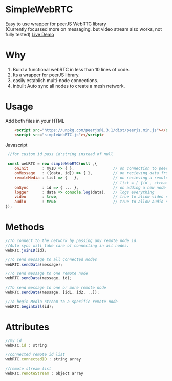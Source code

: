 # SimpleWebRTC
 Easy to use wrapper for peerJS WebRTC library  
 (Currently focussed more on messaging. but video stream also works, not fully tested)
 [Live Demo](https://solid-droid.github.io/SimpleWebRTC/)

# Why
1. Build a functional webRTC in  less than 10 lines of code.
2. Its a wrapper for peerJS library.
3. easily establish multi-node connections.
4. inbuilt Auto sync all nodes to create a mesh network.

# Usage

Add both files in your HTML
```html
    <script src="https://unpkg.com/peerjs@1.3.1/dist/peerjs.min.js"></script>
    <script src="simpleWebRTC.js"></script>
```
Javascript
 
```javascript
 //for custom id pass id:string instead of null
 
 const webRTC = new simpleWebRTC(null ,{
    onInit      : myID => { },                 // on connection to peerJS 
    onMessage   : ({data, id}) => { },         // on recieving data from any node 
    remoteMedia : list => {   },               // on recieving a remote media (Audio/Video)
                                               // list = [ {id , stream},... ]
    onSync      : id => { ... },               // on adding a new node in network
    logger      : data => console.log(data),   // logs everything
    video       : true,                        // true to allow video stream
    audio       : true                         // true to allow audio stream
});

```

# Methods

```javascript
//To connect to the network by passing any remote node id.
//Auto sync will take care of connecting in all nodes.
webRTC.joinID(id);

//To send message to all connected nodes
webRTC.sendData(message);

//To send message to one remote node
webRTC.sendData(message, id);

//To send message to one or more remote node
webRTC.sendData(message, [id1, id2, ..]);

//To begin Media stream to a specific remote node
webRTC.beginCall(id);

```

# Attributes

```javascript
//my id
webRTC.id : string

//connected remote id list
webRTC.connectedID : string array

//remote stream list
webRTC.remoteStream : object array

```
